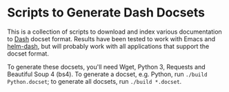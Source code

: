 Scripts to Generate Dash Docsets
================================

This is a collection of scripts to download and index various
documentation to [Dash][1] docset format. Results have been tested to
work with Emacs and [helm-dash][2], but will probably work with all
applications that support the docset format.

[1]: https://kapeli.com/docsets
[2]: https://github.com/areina/helm-dash

To generate these docsets, you'll need Wget, Python 3, Requests and
Beautiful Soup 4 (bs4). To generate a docset, e.g. Python, run
`./build Python.docset`; to generate all docsets, run `./build *.docset`.
